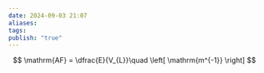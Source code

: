 ```yaml
---
date: 2024-09-03 21:07
aliases: 
tags: 
publish: "true"
---
```

$$
\mathrm{AF} = \dfrac{E}{V_{L}}\quad \left[ \mathrm{m^{-1}} \right]
$$